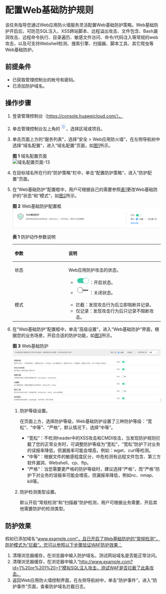 # 配置Web基础防护规则<a name="waf_01_0008"></a>

该任务指导您通过Web应用防火墙服务灵活配置Web基础防护策略。Web基础防护开启后，可防范SQL注入、XSS跨站脚本、远程溢出攻击、文件包含、Bash漏洞攻击、远程命令执行、目录遍历、敏感文件访问、命令/代码注入等常规的web攻击，以及可支持Webshell检测、搜索引擎、扫描器、脚本工具、其它爬虫等Web基础防护。

## 前提条件<a name="section2256777914731"></a>

-   已获取管理控制台的帐号和密码。
-   已添加防护域名。

## 操作步骤<a name="section61533550183130"></a>

1.  登录管理控制台（https://console.huaweicloud.com/）。
2.  单击管理控制台左上角的![](figures/选择区域图标.jpg)，选择区域或项目。
3.  单击页面上方的“服务列表“，选择“安全  \>  Web应用防火墙“，在左侧导航树中选择“域名配置“，进入“域名配置“页面，如[图1](#fig164792010154510)所示。

    **图 1**  域名配置页面<a name="fig164792010154510"></a>  
    ![](figures/域名配置页面-13.png "域名配置页面-13")

4.  在目标域名所在行的“防护策略“栏中，单击“配置防护策略“，进入“防护配置“页面。
5.  在“Web基础防护“配置框中，用户可根据自己的需要参照[表1](#table42360431192825)更改Web基础防护的“状态“和“模式“，如[图2](#fig193788379)所示。

    **图 2**  Web基础防护配置框<a name="fig193788379"></a>  
    ![](figures/Web基础防护配置框.png "Web基础防护配置框")

    **表 1**  防护动作参数说明

    <a name="table42360431192825"></a>
    <table><thead align="left"><tr id="row66262481192825"><th class="cellrowborder" valign="top" width="36.28%" id="mcps1.2.3.1.1"><p id="p54075445192825"><a name="p54075445192825"></a><a name="p54075445192825"></a>参数</p>
    </th>
    <th class="cellrowborder" valign="top" width="63.72%" id="mcps1.2.3.1.2"><p id="p18034950192825"><a name="p18034950192825"></a><a name="p18034950192825"></a>说明</p>
    </th>
    </tr>
    </thead>
    <tbody><tr id="row8899732153112"><td class="cellrowborder" valign="top" width="36.28%" headers="mcps1.2.3.1.1 "><p id="p189011132173111"><a name="p189011132173111"></a><a name="p189011132173111"></a>状态</p>
    </td>
    <td class="cellrowborder" valign="top" width="63.72%" headers="mcps1.2.3.1.2 "><p id="p11901832163110"><a name="p11901832163110"></a><a name="p11901832163110"></a>Web应用防护攻击的状态。</p>
    <a name="ul115452316468"></a><a name="ul115452316468"></a><ul id="ul115452316468"><li><a name="image116741199509"></a><a name="image116741199509"></a><span><img id="image116741199509" src="figures/开启图标.png"></span>：开启状态。</li><li><a name="image1671215377572"></a><a name="image1671215377572"></a><span><img id="image1671215377572" src="figures/关闭.png"></span>：关闭状态。</li></ul>
    </td>
    </tr>
    <tr id="row28096830192825"><td class="cellrowborder" valign="top" width="36.28%" headers="mcps1.2.3.1.1 "><p id="p10384205820363"><a name="p10384205820363"></a><a name="p10384205820363"></a>模式</p>
    </td>
    <td class="cellrowborder" valign="top" width="63.72%" headers="mcps1.2.3.1.2 "><a name="ul946621183715"></a><a name="ul946621183715"></a><ul id="ul946621183715"><li>拦截：发现攻击行为后立即阻断并记录。</li><li>仅记录：发现攻击行为后只记录不阻断攻击。</li></ul>
    </td>
    </tr>
    </tbody>
    </table>

6.  在“Web基础防护“配置框中，单击“高级设置“，进入“Web基础防护“界面，根据您的业务场景，开启合适的防护功能，如[图3](#fig17347539113910)所示。

    **图 3**  Web基础防护<a name="fig17347539113910"></a>  
    ![](figures/Web基础防护.png "Web基础防护")

    1.  防护等级设置。

        在页面上方，选择防护等级，Web基础防护设置了三种防护等级：“宽松“、“中等“、“严格“，默认情况下，选择“中等“。

        -   “宽松“：不检测header中的XSS攻击和CMDI攻击，当发现防护规则拦截了您的正常业务时，可调整防护等级为“宽松“，“宽松“防护下对业务的误报率降低，但漏报率可能会增高，例如：wget、curl等检测。
        -   “中等“：根据文件的敏感程度区分，中危检测有远程文件包含、第三方软件漏洞、Webshell、cp、ftp。
        -   “严格“：当您需要更严格的防护等级时，建议选择“严格“，而“严格“防护下对业务的误报率可能会增高，但漏报率降低，例如nc、nmap、kill等。

    2.  防护检测类型设置。

        默认开启“常规检测“和“扫描器“防护检测，用户可根据业务需要，开启其他需要防护的检测类型。



## 防护效果<a name="section1773143201419"></a>

假如已添加域名“www.example.com“，且已开启了Web基础防护的“常规检测“，防护模式为“拦截“。您可以参照以下步骤验证WAF防护效果：

1.  清理浏览器缓存，在浏览器中输入防护域名，测试网站域名是否能正常访问。
2.  清理浏览器缓存，在浏览器中输入“http://www.example.com?id=1%20or%201%20=1“模拟SQL注入攻击，测试WAF是否拦截了此条攻击。
3.  返回Web应用防火墙控制界面，在左侧导航树中，单击“防护事件“，进入“防护事件“页面，查看防护域名拦截日志。

